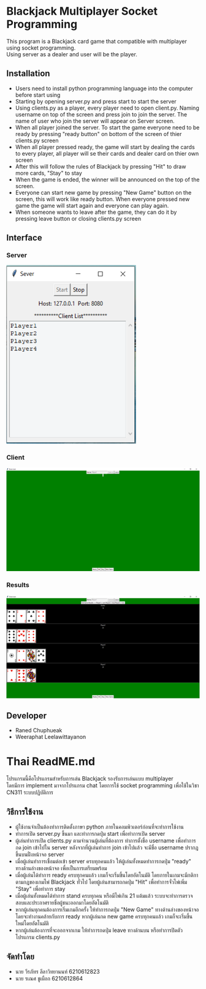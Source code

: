 # Blackjack Multiplayer Socket Programming
This program is a Blackjack card game that compatible with multiplayer using socket programming. <br>
Using server as a dealer and user will be the player.

## Installation
* Users need to install python programming language into the computer before start using
* Starting by opening server.py and press start to start the server
* Using clients.py as a player, every player need to open client.py. Naming username on top of the screen and press join to join the server. The name of user who join the server will appear on Server screen.
* When all player joined the server. To start the game everyone need to be ready by pressing "ready button" on bottom of the screen of thier clients.py screen
* When all player pressed ready, the game will start by dealing the cards to every player, all player will se their cards and dealer card on thier own screen
* After this will follow the rules of Blackjack by pressing "Hit" to draw more cards, "Stay" to stay
* When the game is ended, the winner will be announced on the top of the screen.
* Everyone can start new game by pressing "New Game" button on the screen, this will work like ready button. When everyone pressed new game the game will start again and everyone can play again.
* When someone wants to leave after the game, they can do it by pressing leave button or closing clients.py screen

## Interface
### Server <br>
![ServerUI](Pics/ServerInterface.png)
### Client
![UserUI](Pics/UserInterface.png)
### Results
![Results](Pics/Results.png)

## Developer
* Raned Chuphueak
* Weeraphat Leelawittayanon

# Thai ReadME.md
โปรแกรมนี้คือโปรแกรมสำหรับการเล่น Blackjack รองรับการเล่นแบบ multiplayer  
โดยมีการ implement มาจากโปรแกรม chat โดยการใช้ socket programming เพื่อใช้ในวิชา CN311 ระบบปฏิบัติการ

## วิธีการใช้งาน
* ผู้ใช้งานจำเป็นต้องทำการติดตั้งภาษา python ภายในคอมพิวเตอร์ก่อนที่จะทำการใช้งาน
* ทำการเปิด server.py ขึ้นมา และทำการกดปุ่ม start เพื่อทำการเปิด server
* ผู้เล่นทำการเปิด clients.py ตามจำนวนผู้เล่นที่ต้องการ ทำการตั้งชื่อ username เพื่อทำการกด join เข้าไปใน server หลังจากที่ผู้เล่นทำการ join เข้าไปแล้ว จะมีชื่อ username ปรากฎขึ้นบนฝั่งหน้าจอ server
* เมื่อผู้เล่นทำการเชื่อมต่อเข้า server ครบทุกคนแล้ว ให้ผู้เล่นทั้งหมดทำการกดปุ่ม "ready" ทางด้านล่างของหน้าจอ เพื่อเป็นการเตรียมพร้อม
* เมื่อผู้เล่นได้ทำการ ready ครบทุกคนแล้ว เกมก็จะเริ่มขึ้นโดยอัตโนมัติ โดยภายในเกมจะมีกติกาตามกฎของเกมไพ่ Blackjack ทั่วไป โดยผู้เล่นสามารถกดปุ่ม "Hit" เพื่อทำการจั่วไพ่เพิ่ม "Stay" เพื่อทำการ stay
* เมื่อผู้เล่นทั้งหมดได้ทำการ stand ครบทุกคน หรือมีไพ่เกิน 21 แต้มแล้ว ระบบจะทำการตรวจสอบและประกาศรายชื่อผู้ชนะออกมาโดยอัตโนมัติ
* หากผู้เล่นทุกคนต้องการเริ่มเกมอีกครั้ง ให้ทำการกดปุ่ม "New Game" ทางด้านล่างของหน้าจอ โดยจะทำงานคล้ายกับการ ready หากผู้เล่นกด new game ครบทุกคนแล้ว เกมก็จะเริ่มขึ้นใหม่โดยอัตโนมัติ
* หากผู้เล่นต้องการที่จะออกจากเกม ให้ทำการกดปุ่ม leave ทางด้านบน หรือทำการปิดตัวโปรแกรม clients.py

## จัดทำโดย
* นาย วีรภัทร ลีลาวิทยานนท์ 6210612823
* นาย รเณศ ชูเผือก 6210612864
